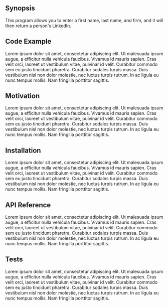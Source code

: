 ## Synopsis

This program allows you to enter a first name, last name, and firm, and it will then return a person's LinkedIn.

## Code Example

Lorem ipsum dolor sit amet, consectetur adipiscing elit. Ut malesuada ipsum augue, a efficitur nulla vehicula faucibus. Vivamus id mauris sapien. Cras velit orci, laoreet ut vestibulum vitae, pulvinar id velit. Curabitur commodo sem eu justo tincidunt pharetra. Curabitur sodales turpis massa. Duis vestibulum nisl non dolor molestie, nec luctus turpis rutrum. In ac ligula eu nunc tempus mollis. Nam fringilla porttitor sagittis.

## Motivation

Lorem ipsum dolor sit amet, consectetur adipiscing elit. Ut malesuada ipsum augue, a efficitur nulla vehicula faucibus. Vivamus id mauris sapien. Cras velit orci, laoreet ut vestibulum vitae, pulvinar id velit. Curabitur commodo sem eu justo tincidunt pharetra. Curabitur sodales turpis massa. Duis vestibulum nisl non dolor molestie, nec luctus turpis rutrum. In ac ligula eu nunc tempus mollis. Nam fringilla porttitor sagittis.

## Installation

Lorem ipsum dolor sit amet, consectetur adipiscing elit. Ut malesuada ipsum augue, a efficitur nulla vehicula faucibus. Vivamus id mauris sapien. Cras velit orci, laoreet ut vestibulum vitae, pulvinar id velit. Curabitur commodo sem eu justo tincidunt pharetra. Curabitur sodales turpis massa. Duis vestibulum nisl non dolor molestie, nec luctus turpis rutrum. In ac ligula eu nunc tempus mollis. Nam fringilla porttitor sagittis.

## API Reference

Lorem ipsum dolor sit amet, consectetur adipiscing elit. Ut malesuada ipsum augue, a efficitur nulla vehicula faucibus. Vivamus id mauris sapien. Cras velit orci, laoreet ut vestibulum vitae, pulvinar id velit. Curabitur commodo sem eu justo tincidunt pharetra. Curabitur sodales turpis massa. Duis vestibulum nisl non dolor molestie, nec luctus turpis rutrum. In ac ligula eu nunc tempus mollis. Nam fringilla porttitor sagittis.

## Tests

Lorem ipsum dolor sit amet, consectetur adipiscing elit. Ut malesuada ipsum augue, a efficitur nulla vehicula faucibus. Vivamus id mauris sapien. Cras velit orci, laoreet ut vestibulum vitae, pulvinar id velit. Curabitur commodo sem eu justo tincidunt pharetra. Curabitur sodales turpis massa. Duis vestibulum nisl non dolor molestie, nec luctus turpis rutrum. In ac ligula eu nunc tempus mollis. Nam fringilla porttitor sagittis.

